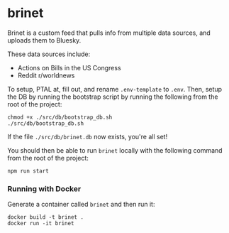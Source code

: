 # brinet
Brinet is a custom feed that pulls info from multiple data sources, and uploads them to Bluesky.

These data sources include:
- Actions on Bills in the US Congress
- Reddit r/worldnews

To setup, PTAL at, fill out, and rename `.env-template` to `.env`.
Then, setup the DB by running the bootstrap script by running the following from the root of the project:
```
chmod +x ./src/db/bootstrap_db.sh
./src/db/bootstrap_db.sh
```
If the file `./src/db/brinet.db` now exists, you're all set!

You should then be able to run `brinet` locally with the following command from the root of the project:
```
npm run start
```

### Running with Docker
Generate a container called `brinet` and then run it:
```
docker build -t brinet .
docker run -it brinet
```
